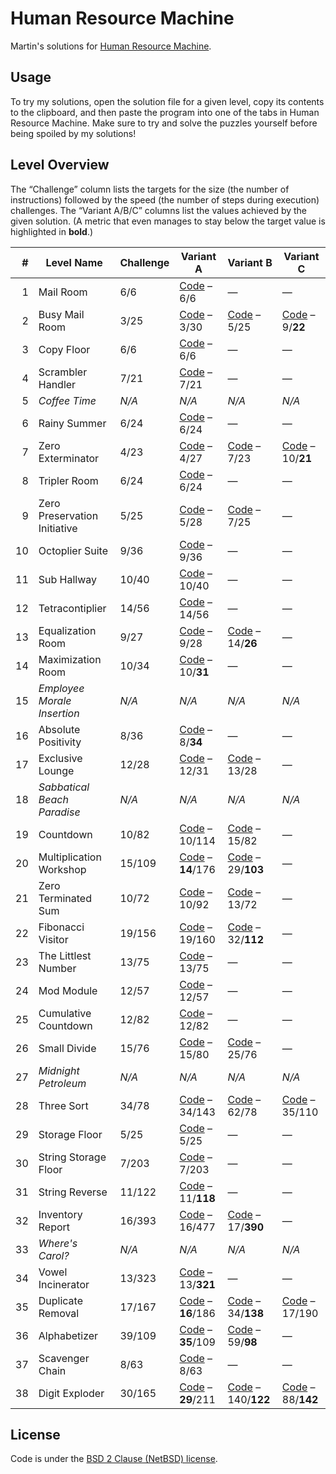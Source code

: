 # Human Resource Machine

Martin's solutions for [Human Resource Machine](http://tomorrowcorporation.com/humanresourcemachine).

## Usage

To try my solutions, open the solution file for a given level, copy its contents to the clipboard, and then paste the program into one of the tabs in Human Resource Machine. Make sure to try and solve the puzzles yourself before being spoiled by my solutions!

## Level Overview

The “Challenge” column lists the targets for the size (the number of instructions) followed by the speed (the number of steps during execution) challenges. The “Variant A/B/C” columns list the values achieved by the given solution. (A metric that even manages to stay below the target value is highlighted in **bold**.)

| # | Level Name | Challenge | Variant A | Variant B | Variant C |
| ---: | --- | --- | --- | --- | --- |
| 1 | Mail Room | 6/6 | [Code][01a] – 6/6 | — | — |
| 2 | Busy Mail Room | 3/25 | [Code][02a] – 3/30| [Code][02b] – 5/25 | [Code][02c] – 9/**22** |
| 3 | Copy Floor | 6/6 | [Code][03a] – 6/6 | — | — |
| 4 | Scrambler Handler | 7/21 | [Code][04a] – 7/21 | — | — |
| 5 | *Coffee Time* | *N/A* | *N/A* | *N/A* | *N/A* |
| 6 | Rainy Summer | 6/24 | [Code][06a] – 6/24 | — | — |
| 7 | Zero Exterminator | 4/23 | [Code][07a] – 4/27 | [Code][07b] – 7/23 | [Code][07c] – 10/**21** |
| 8 | Tripler Room | 6/24 | [Code][08a] – 6/24 | — | — |
| 9 | Zero Preservation Initiative | 5/25 | [Code][09a] – 5/28 | [Code][09b] – 7/25 | — |
| 10 | Octoplier Suite | 9/36 | [Code][10a] – 9/36 | — | — |
| 11 | Sub Hallway | 10/40 | [Code][11a] – 10/40 | — | — |
| 12 | Tetracontiplier | 14/56 | [Code][12a] – 14/56 | — | — |
| 13 | Equalization Room | 9/27 | [Code][13a] – 9/28 | [Code][13b] – 14/**26** | — |
| 14 | Maximization Room | 10/34 | [Code][14a] – 10/**31** | — | — |
| 15 | *Employee Morale Insertion* | *N/A* | *N/A* | *N/A* | *N/A* |
| 16 | Absolute Positivity | 8/36 | [Code][16a] – 8/**34** | — | — |
| 17 | Exclusive Lounge | 12/28 | [Code][17a] – 12/31 | [Code][17b] – 13/28 | — |
| 18 | *Sabbatical Beach Paradise* | *N/A* | *N/A* | *N/A* | *N/A* |
| 19 | Countdown | 10/82 | [Code][19a] – 10/114 | [Code][19b] – 15/82 | — |
| 20 | Multiplication Workshop | 15/109 | [Code][20a] – **14**/176 | [Code][20b] – 29/**103** | — |
| 21 | Zero Terminated Sum | 10/72 | [Code][21a] – 10/92 | [Code][21b] – 13/72 | — |
| 22 | Fibonacci Visitor | 19/156 | [Code][22a] – 19/160 | [Code][22b] – 32/**112** | — |
| 23 | The Littlest Number | 13/75 | [Code][23a] – 13/75 | — | — |
| 24 | Mod Module | 12/57 | [Code][24a] – 12/57 | — | — |
| 25 | Cumulative Countdown | 12/82 | [Code][25a] – 12/82 | — | — |
| 26 | Small Divide | 15/76 | [Code][26a] – 15/80 | [Code][26b] – 25/76 | — |
| 27 | *Midnight Petroleum* | *N/A* | *N/A* | *N/A* | *N/A* |
| 28 | Three Sort | 34/78 | [Code][28a] – 34/143 | [Code][28b] – 62/78 | [Code][28c] – 35/110 |
| 29 | Storage Floor | 5/25 | [Code][29a] – 5/25 | — | — |
| 30 | String Storage Floor | 7/203 | [Code][30a] – 7/203 | — | — |
| 31 | String Reverse | 11/122 | [Code][31a] – 11/**118** | — | — |
| 32 | Inventory Report | 16/393 | [Code][32a] – 16/477 | [Code][32b] – 17/**390** | — |
| 33 | *Where's Carol?* | *N/A* | *N/A* | *N/A* | *N/A* |
| 34 | Vowel Incinerator | 13/323 | [Code][34a] – 13/**321** | — | — |
| 35 | Duplicate Removal | 17/167 | [Code][35a] – **16**/186 | [Code][35b] – 34/**138** | [Code][35c] – 17/190 |
| 36 | Alphabetizer | 39/109 | [Code][36a] – **35**/109 | [Code][36b] – 59/**98** | — |
| 37 | Scavenger Chain | 8/63 | [Code][37a] – 8/63 | — | — |
| 38 | Digit Exploder | 30/165 | [Code][38a] – **29**/211 | [Code][38b] – 140/**122** | [Code][38c] – 88/**142** |

[01a]: level-01/01a.txt
[02a]: level-02/02a.txt
[02b]: level-02/02b.txt
[02c]: level-02/02c.txt
[03a]: level-03/03a.txt
[04a]: level-04/04a.txt
[06a]: level-06/06a.txt
[07a]: level-07/07a.txt
[07b]: level-07/07b.txt
[07c]: level-07/07c.txt
[08a]: level-08/08a.txt
[09a]: level-09/09a.txt
[09b]: level-09/09b.txt
[10a]: level-10/10a.txt
[11a]: level-11/11a.txt
[12a]: level-12/12a.txt
[13a]: level-13/13a.txt
[13b]: level-13/13b.txt
[14a]: level-14/14a.txt
[16a]: level-16/16a.txt
[17a]: level-17/17a.txt
[17b]: level-17/17b.txt
[19a]: level-19/19a.txt
[19b]: level-19/19b.txt
[20a]: level-20/20a.txt
[20b]: level-20/20b.txt
[21a]: level-21/21a.txt
[21b]: level-21/21b.txt
[22a]: level-22/22a.txt
[22b]: level-22/22b.txt
[23a]: level-23/23a.txt
[24a]: level-24/24a.txt
[25a]: level-25/25a.txt
[26a]: level-26/26a.txt
[26b]: level-26/26b.txt
[28a]: level-28/28a.txt
[28b]: level-28/28b.txt
[28c]: level-28/28c.txt
[29a]: level-29/29a.txt
[30a]: level-30/30a.txt
[31a]: level-31/31a.txt
[32a]: level-32/32a.txt
[32b]: level-32/32b.txt
[34a]: level-34/34a.txt
[35a]: level-35/35a.txt
[35b]: level-35/35b.txt
[35c]: level-35/35c.txt
[36a]: level-36/36a.txt
[36b]: level-36/36b.txt
[37a]: level-37/37a.txt
[38a]: level-38/38a.txt
[38b]: level-38/38b.txt
[38c]: level-38/38c.txt

## License

Code is under the [BSD 2 Clause (NetBSD) license](LICENSE.txt).

